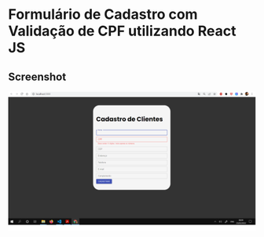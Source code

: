 # Formulário de Cadastro com Validação de CPF utilizando React JS

## Screenshot

![Página de Cadastro](src/assets/front.png)